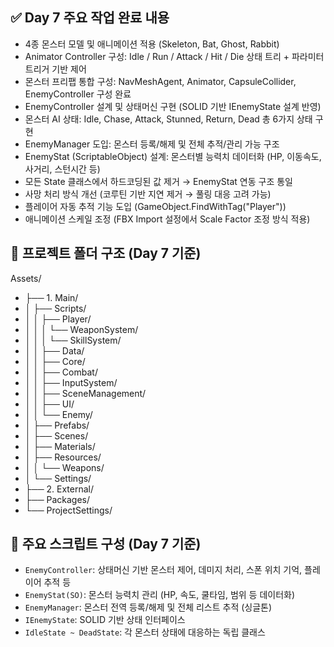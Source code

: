 ## ✅ Day 7 주요 작업 완료 내용

- 4종 몬스터 모델 및 애니메이션 적용 (Skeleton, Bat, Ghost, Rabbit)
- Animator Controller 구성: Idle / Run / Attack / Hit / Die 상태 트리 + 파라미터 트리거 기반 제어
- 몬스터 프리팹 통합 구성: NavMeshAgent, Animator, CapsuleCollider, EnemyController 구성 완료
- EnemyController 설계 및 상태머신 구현 (SOLID 기반 IEnemyState 설계 반영)
- 몬스터 AI 상태: Idle, Chase, Attack, Stunned, Return, Dead 총 6가지 상태 구현
- EnemyManager 도입: 몬스터 등록/해제 및 전체 추적/관리 가능 구조
- EnemyStat (ScriptableObject) 설계: 몬스터별 능력치 데이터화 (HP, 이동속도, 사거리, 스턴시간 등)
- 모든 State 클래스에서 하드코딩된 값 제거 → EnemyStat 연동 구조 통일
- 사망 처리 방식 개선 (코루틴 기반 지연 제거 → 풀링 대응 고려 가능)
- 플레이어 자동 추적 기능 도입 (GameObject.FindWithTag("Player"))
- 애니메이션 스케일 조정 (FBX Import 설정에서 Scale Factor 조정 방식 적용)

## 📁 프로젝트 폴더 구조 (Day 7 기준)

Assets/
- ├── 1. Main/
- │   ├── Scripts/
- │   │   ├── Player/
- │   │   │   └── WeaponSystem/
- │   │   │   └── SkillSystem/
- │   │   ├── Data/
- │   │   ├── Core/
- │   │   ├── Combat/
- │   │   ├── InputSystem/
- │   │   ├── SceneManagement/
- │   │   ├── UI/
- │   │   └── Enemy/
- │   ├── Prefabs/
- │   ├── Scenes/
- │   ├── Materials/
- │   ├── Resources/
- │   │   └── Weapons/
- │   └── Settings/
- ├── 2. External/
- ├── Packages/
- └── ProjectSettings/

## 🔧 주요 스크립트 구성 (Day 7 기준)

- `EnemyController`: 상태머신 기반 몬스터 제어, 데미지 처리, 스폰 위치 기억, 플레이어 추적 등
- `EnemyStat(SO)`: 몬스터 능력치 관리 (HP, 속도, 쿨타임, 범위 등 데이터화)
- `EnemyManager`: 몬스터 전역 등록/해제 및 전체 리스트 추적 (싱글톤)
- `IEnemyState`: SOLID 기반 상태 인터페이스
- `IdleState ~ DeadState`: 각 몬스터 상태에 대응하는 독립 클래스
